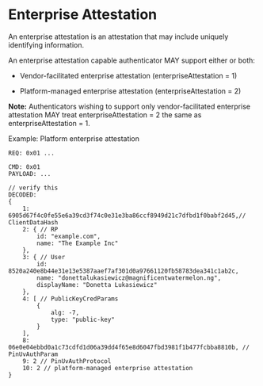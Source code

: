# Enterprise Attestation

An enterprise attestation is an attestation that may include uniquely identifying information. 

An enterprise attestation capable authenticator MAY support either or both:

- Vendor-facilitated enterprise attestation (enterpriseAttestation = 1)

- Platform-managed enterprise attestation (enterpriseAttestation = 2)

**Note:** Authenticators wishing to support only vendor-facilitated enterprise attestation MAY treat enterpriseAttestation = 2 the same as enterpriseAttestation = 1.

Example: Platform enterprise attestation

```
REQ: 0x01 ...

CMD: 0x01
PAYLOAD: ...

// verify this 
DECODED: 
{
    1: 6905d67f4c0fe55e6a39cd3f74c0e31e3ba86ccf8949d21c7dfbd1f0babf2d45,// ClientDataHash
    2: { // RP
        id: "example.com",
        name: "The Example Inc"
    },
    3: { // User
        id: 8520a240e8b44e31e13e5387aaef7af301d0a97661120fb58783dea341c1ab2c, 
        name: "donettalukasiewicz@magnificentwatermelon.ng",
        displayName: "Donetta Lukasiewicz"
    },
    4: [ // PublicKeyCredParams
        {
            alg: -7,
            type: "public-key"
        }
    ],
	8: 06e0e04ebbd0a1c73cdfd1d06a39dd4f65e8d6047fbd3981f1b477fcbba8810b, // PinUvAuthParam
    9: 2 // PinUvAuthProtocol
	10: 2 // platform-managed enterprise attestation
}
```
